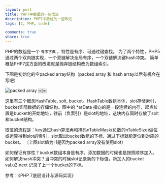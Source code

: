 ```yaml
---
layout: post
title: PHP7中数组的一些改进
description: PHP7中数组的一些改进
tags: [C, PHP, code]

comments: true
share: true
---
```

PHP的数组是一个 `有序字典` ，特性是有序、可通过键查找。
为了两个特性，PHP5通过两个双向链实现，一个双链解决全局有序，一个双链解决键hash冲突。
简单概括PHP7这方面的改进就是抛弃链结构改为数组索引。

下图是初始化的空packed array结构（packed array 和 hash array以后有机会在写吧）

![packed array](http://ww1.sinaimg.cn/large/65fcc0d7gy1fyjydj7k58j20go0axmy1.jpg)
	￼￼

这里有三个概念HashTable, solt, bucket。HashTable数组本体，slot存储索引，bucket实际数据的存储结构。图中的 *arData 指向的是一段连续的内存，起点位置是bucket的开始地址，往前（负索引）是slot的地址，这块内存同时存放了solt和bucket结构。

取值的流程是：key通过hash算法再和掩码nTableMask(负数的nTableSize)做位或运算得到slot的索引，slot取出bucket数组的下标，通过下标就能定位到对应的bucket。 （上图slot值为-1是因为packed array没有使用slot）

如何保证有序性？bucket数组本身是有序，添加数据的时候也是按照顺序加入。如何解决hash冲突？当冲突的时候slot记录新的下标值，新加入的bucket val.u2.next 记录了上一个bucket的下标。

参考：《PHP 7底层设计与源码实现》